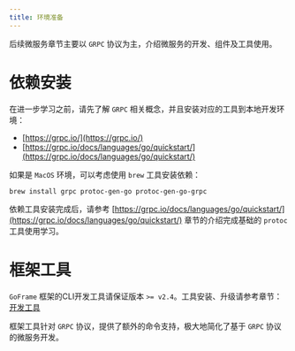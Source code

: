 ```yaml
---
title: 环境准备
---
```


后续微服务章节主要以 `GRPC` 协议为主，介绍微服务的开发、组件及工具使用。

# 依赖安装

在进一步学习之前，请先了解 `GRPC` 相关概念，并且安装对应的工具到本地开发环境：

- [https://grpc.io/](https://grpc.io/)
- [https://grpc.io/docs/languages/go/quickstart/](https://grpc.io/docs/languages/go/quickstart/)

如果是 `MacOS` 环境，可以考虑使用 `brew` 工具安装依赖：

```
brew install grpc protoc-gen-go protoc-gen-go-grpc
```

依赖工具安装完成后，请参考 [https://grpc.io/docs/languages/go/quickstart/](https://grpc.io/docs/languages/go/quickstart/) 章节的介绍完成基础的 `protoc` 工具使用学习。

# 框架工具

`GoFrame` 框架的CLI开发工具请保证版本 `>= v2.4`。工具安装、升级请参考章节： [开发工具](/docs/开发工具/开发工具)

框架工具针对 `GRPC` 协议，提供了额外的命令支持，极大地简化了基于 `GRPC` 协议的微服务开发。